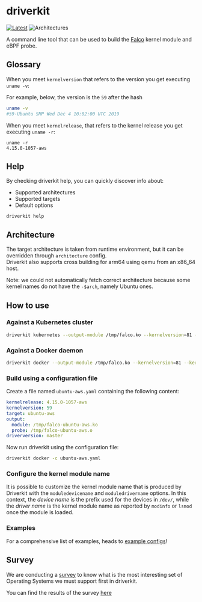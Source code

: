 # driverkit

[![Latest](https://img.shields.io/github/v/release/falcosecurity/driverkit?style=for-the-badge)](https://github.com/falcosecurity/driverkit/releases/latest)
![Architectures](https://img.shields.io/badge/ARCHS-x86__64%7Caarch64-blueviolet?style=for-the-badge)

A command line tool that can be used to build the [Falco](https://github.com/falcosecurity/falco) kernel module and eBPF probe.

## Glossary

When you meet `kernelversion` that refers to the version you get executing `uname -v`:

For example, below, the version is the `59` after the hash

```bash
uname -v
#59-Ubuntu SMP Wed Dec 4 10:02:00 UTC 2019
```

When you meet `kernelrelease`, that refers to the kernel release you get executing `uname -r`:

```
uname -r
4.15.0-1057-aws
```

## Help

By checking driverkit help, you can quickly discover info about:
* Supported architectures
* Supported targets
* Default options

```
driverkit help
```

## Architecture

The target architecture is taken from runtime environment, but it can be overridden through `architecture` config.  
Driverkit also supports cross building for arm64 using qemu from an x86_64 host.

Note: we could not automatically fetch correct architecture because some kernel names do not have the `-$arch`, namely Ubuntu ones.

## How to use

### Against a Kubernetes cluster

```bash
driverkit kubernetes --output-module /tmp/falco.ko --kernelversion=81 --kernelrelease=4.15.0-72-generic --driverversion=master --target=ubuntu-generic
```

### Against a Docker daemon

```bash
driverkit docker --output-module /tmp/falco.ko --kernelversion=81 --kernelrelease=4.15.0-72-generic --driverversion=master --target=ubuntu-generic
```

### Build using a configuration file

Create a file named `ubuntu-aws.yaml` containing the following content:

```yaml
kernelrelease: 4.15.0-1057-aws
kernelversion: 59
target: ubuntu-aws
output:
  module: /tmp/falco-ubuntu-aws.ko
  probe: /tmp/falco-ubuntu-aws.o
driverversion: master
```

Now run driverkit using the configuration file:

```bash
driverkit docker -c ubuntu-aws.yaml
```

### Configure the kernel module name

It is possible to customize the kernel module name that is produced by Driverkit with the `moduledevicename` and `moduledrivername` options.
In this context, the _device name_ is the prefix used for the devices in `/dev/`, while the _driver name_ is the kernel module name as reported by `modinfo` or `lsmod` once the module is loaded.

### Examples

For a comprehensive list of examples, heads to [example configs](Example_configs.md)!

## Survey

We are conducting a [survey](http://bit.ly/driverkit-survey-vote) to know what is the most interesting set of Operating Systems we must support first in driverkit.

You can find the results of the survey [here](http://bit.ly/driverkit-survey-results)